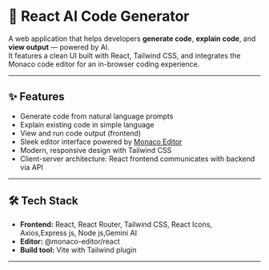 # 🚀 React AI Code Generator

A web application that helps developers **generate code**, **explain code**, and **view output** — powered by AI.  
It features a clean UI built with React, Tailwind CSS, and integrates the Monaco code editor for an in-browser coding experience.

---

## ✨ **Features**
- Generate code from natural language prompts
- Explain existing code in simple language
- View and run code output (frontend)
- Sleek editor interface powered by [Monaco Editor](https://github.com/suren-atoyan/monaco-react)
- Modern, responsive design with Tailwind CSS
- Client-server architecture: React frontend communicates with backend via API

---

## 🛠 **Tech Stack**
- **Frontend:** React, React Router, Tailwind CSS, React Icons, Axios,Express js, Node js,Gemini AI
- **Editor:** @monaco-editor/react
- **Build tool:** Vite with Tailwind plugin

---

